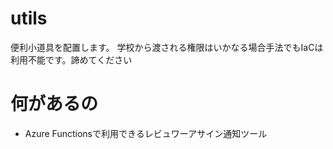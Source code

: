 # utils

便利小道具を配置します。
学校から渡される権限はいかなる場合手法でもIaCは利用不能です。諦めてください

# 何があるの

- Azure Functionsで利用できるレビュワーアサイン通知ツール
